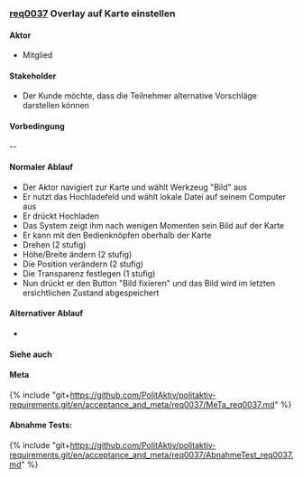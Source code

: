 ### [req0037](https://github.com/PolitAktiv/politaktiv-requirements/tree/master/en/requirements/req0037.md) Overlay auf Karte einstellen

#### Aktor
 * Mitglied

#### Stakeholder
 * Der Kunde möchte, dass die Teilnehmer alternative Vorschläge darstellen können

#### Vorbedingung
--

#### Normaler Ablauf
 * Der Aktor navigiert zur Karte und wählt Werkzeug "Bild" aus
 * Er nutzt das Hochladefeld und wählt lokale Datei auf seinem Computer aus
 * Er drückt Hochladen
 * Das System zeigt ihm nach wenigen Momenten sein Bild auf der Karte
 * Er kann mit den Bedienknöpfen oberhalb der Karte
  * Drehen (2 stufig)
  * Höhe/Breite ändern (2 stufig)
  * Die Position verändern (2 stufig)
  * Die Transparenz festlegen (1 stufig)
 * Nun drückt er den Button "Bild fixieren" und das Bild wird im letzten ersichtlichen Zustand abgespeichert

#### Alternativer Ablauf
 * 

#### Siehe auch

#### Meta
{% include "git+https://github.com/PolitAktiv/politaktiv-requirements.git/en/acceptance_and_meta/req0037/MeTa_req0037.md" %} 

#### Abnahme Tests:
{% include "git+https://github.com/PolitAktiv/politaktiv-requirements.git/en/acceptance_and_meta/req0037/AbnahmeTest_req0037.md" %}